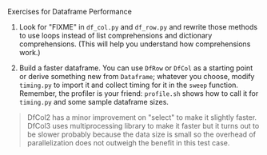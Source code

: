 Exercises for Dataframe Performance

1.  Look for "FIXME" in `df_col.py` and `df_row.py` and rewrite those
    methods to use loops instead of list comprehensions and dictionary
    comprehensions. (This will help you understand how comprehensions
    work.)

2.  Build a faster dataframe. You can use `DfRow` or `DfCol` as a
    starting point or derive something new from `Dataframe`; whatever
    you choose, modify `timing.py` to import it and collect timing for
    it in the `sweep` function. Remember, the profiler is your friend:
    `profile.sh` shows how to call it for `timing.py` and some sample
    dataframe sizes.

> DfCol2 has a minor improvement on "select" to make it slightly faster.
> DfCol3 uses multiprocessing library to make it faster but it turns out to be slower 
probably because the data size is small so the overhead of parallelization does not outweigh
the benefit in this test case.